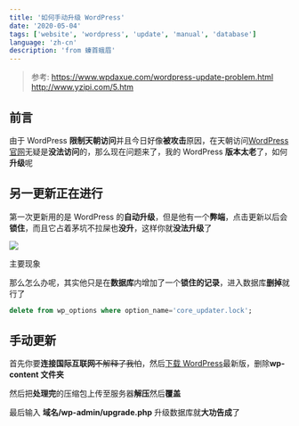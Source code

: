 ```yaml
---
title: '如何手动升级 WordPress'
date: '2020-05-04'
tags: ['website', 'wordpress', 'update', 'manual', 'database']
language: 'zh-cn'
description: 'from 螓首蛾眉'
---
```


> 参考: https://www.wpdaxue.com/wordpress-update-problem.html http://www.yzipi.com/5.htm

## 前言

由于 WordPress **限制天朝访问**并且今日好像**被攻击**原因，在天朝访问[WordPress 官网](http://wordpress.org)无疑是**没法访问**的，那么现在问题来了，我的 WordPress **版本太老**了，如何**升级**呢

## 另一更新正在进行

第一次更新用的是 WordPress 的**自动升级**，但是他有一个**弊端**，点击更新以后会**锁住**，而且它占着茅坑不拉屎也**没升**，这样你就**没法升级**了

![](/blog/ru-he-shou-dong-sheng-ji-wordpress/wp-update-error-2.jpg)

主要现象

那么怎么办呢，其实他只是在**数据库**内增加了一个**锁住的记录**，进入数据库**删掉**就行了

```sql
delete from wp_options where option_name='core_updater.lock';
```

## 手动更新

首先你要**连接国际互联网**~~不解释了我怕~~，然后[下载 WordPress](https://wordpress.org/latest.zip)最新版，删除**wp-content 文件夹**

然后把**处理完**的压缩包上传至服务器**解压**然后**覆盖**

最后输入 **域名/wp-admin/upgrade.php** 升级数据库就**大功告成**了
